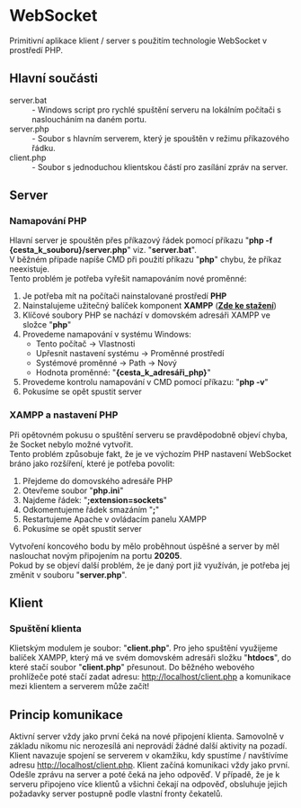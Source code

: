 <h1>WebSocket</h1>
<p>
    Primitivní aplikace klient / server s použitím technologie WebSocket v prostředí PHP.
</p>

<h2>Hlavní součásti</h2>
<dl>
    <dt>server.bat</dt>
    <dd>- Windows script pro rychlé spuštění serveru na lokálním počítači s nasloucháním na daném portu.</dd>
    <dt>server.php</dt>
    <dd>- Soubor s hlavním serverem, který je spouštěn v režimu příkazového řádku.</dd>
    <dt>client.php</dt>
    <dd>- Soubor s jednoduchou klientskou částí pro zasílání zpráv na server.</dd>
</dl>

<h2>Server</h2>
<h3>Namapování PHP</h3>
<div>
    <p>
        Hlavní server je spouštěn přes příkazový řádek pomocí příkazu "<strong>php -f {cesta_k_souboru}/server.php</strong>" viz. "<strong>server.bat</strong>".<br>
        V běžném případe napíše CMD při použití příkazu "<strong>php</strong>" chybu, že příkaz neexistuje.<br>
        Tento problém je potřeba vyřešit namapováním nové proměnné:
    </p>
    <ol>
        <li>Je potřeba mít na počítači nainstalované prostředí <strong>PHP</strong></li>
        <li>Nainstalujeme užitečný balíček komponent <strong>XAMPP</strong> (<a href="https://apachefriends.org" target="_blank"><strong>Zde ke stažení</strong></a>)</li>
        <li>Klíčové soubory PHP se nachází v domovském adresáři XAMPP ve složce "<strong>php</strong>"</li>
        <li>Provedeme namapování v systému Windows:
            <ul>
                <li>Tento počítač -> Vlastnosti</li>
                <li>Upřesnit nastavení systému -> Proměnné prostředí</li>
                <li>Systémové proměnné -> Path -> Nový</li>
                <li>Hodnota proměnné: "<strong>{cesta_k_adresáři_php}</strong>"</li>
            </ul>
        </li>
        <li>Provedeme kontrolu namapování v CMD pomocí příkazu: "<strong>php -v</strong>"</li>
        <li>Pokusíme se opět spustit server</li>
    </ol>
</div>

<h3>XAMPP a nastavení PHP</h3>
<div>
    <p>
        Při opětovném pokusu o spuštění serveru se pravděpodobně objeví chyba, že Socket nebylo možné vytvořit.<br>
        Tento problém způsobuje fakt, že je ve výchozím PHP nastavení WebSocket bráno jako rozšíření, které je potřeba povolit:    
    </p>
    <ol>
        <li>Přejdeme do domovského adresáře PHP</li>
        <li>Otevřeme soubor "<strong>php.ini</strong>"</li>
        <li>Najdeme řádek: "<strong>;extension=sockets</strong>"</li>
        <li>Odkomentujeme řádek smazáním "<strong>;</strong>"</li>
        <li>Restartujeme Apache v ovládacím panelu XAMPP</li>
        <li>Pokusíme se opět spustit server</li>
    </ol>
    <p>
        Vytvoření koncového bodu by mělo proběhnout úspěšné a server by měl naslouchat novým připojením na portu <strong>20205</strong>.<br>
        Pokud by se objeví další problém, že je daný port již využíván, je potřeba jej změnit v souboru "<strong>server.php</strong>".
    </p>
</div>

<h2>Klient</h2>
<h3>Spuštění klienta</h3>
<p>
    Klietským modulem je soubor: "<strong>client.php</strong>".
    Pro jeho spuštění využijeme balíček XAMPP, který má ve svém domovském adresáři složku "<strong>htdocs</strong>", do které stačí soubor "<strong>client.php</strong>" přesunout.
    Do běžného webového prohlížeče poté stačí zadat adresu: <a href="http://localhost/client.php" target="_blank">http://localhost/client.php</a> a komunikace mezi klientem a serverem může začít!
</p>

<h2>Princip komunikace</h2>
<p>
    Aktivní server vždy jako první čeká na nové připojení klienta.
    Samovolně v základu nikomu nic nerozesílá ani neprovádí žádné další aktivity na pozadí.
    Klient navazuje spojení se serverem v okamžiku, kdy spustíme / navštívíme adresu <a href="http://localhost/client.php" target="_blank">http://localhost/client.php</a>.
    Klient začíná komunikaci vždy jako první. Odešle zprávu na server a poté čeká na jeho odpověď.
    V případě, že je k serveru připojeno více klientů a všichni čekají na odpověď, obsluhuje jejich požadavky server postupně podle vlastní fronty čekatelů.
</p>
